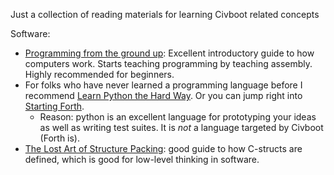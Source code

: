 Just a collection of reading materials for learning Civboot related concepts


Software:
- [Programming from the ground up][1]: Excellent introductory guide to how
  computers work. Starts teaching programming by teaching assembly. Highly
  recommended for beginners.
- For folks who have never learned a programming language before I recommend
  [Learn Python the Hard Way][3]. Or you can jump right into [Starting
  Forth][4].
  - Reason: python is an excellent language for prototyping your ideas as well
    as writing test suites. It is _not_ a language targeted by Civboot (Forth
    is).
- [The Lost Art of Structure Packing][2]: good guide to how C-structs are
  defined, which is good for low-level thinking in software.

[1]: https://download-mirror.savannah.gnu.org/releases/pgubook/ProgrammingGroundUp-1-0-booksize.pdf
[2]: http://www.catb.org/esr/structure-packing/
[3]: https://learnpythonthehardway.org/python3/
[4]: https://www.forth.com/starting-forth/
